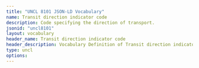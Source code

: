 ```yaml
---
title: "UNCL 8101 JSON-LD Vocabulary"
name: Transit direction indicator code
description: Code specifying the direction of transport.
jsonid: "uncl8101"
layout: vocabulary
header_name: Transit direction indicator code
header_description: Vocabulary Definition of Transit direction indicator code semantics in HTML format. JSON-LD format is available at [uncl8101.jsonld](/vocabulary/uncl8101.jsonld)
type: uncl
options:
---
```

